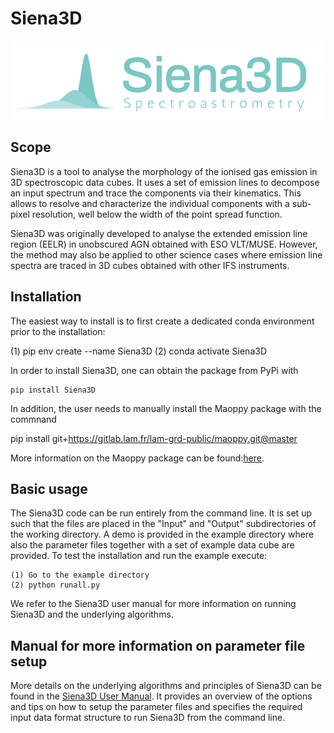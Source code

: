 # Siena3D

![Siena3D](https://github.com/nicowinkel/Siena3D/blob/main/src/siena3d/data/logo.png)

## Scope
Siena3D is a tool to analyse the morphology of the ionised gas emission in 3D spectroscopic data cubes.
It uses a set of emission lines to decompose an input spectrum and trace the components via their kinematics.
This allows to resolve and  characterize the individual components with a sub-pixel resolution,
well below the width of the point spread function.

Siena3D was originally developed to analyse the extended emission line region (EELR) in unobscured AGN obtained with
ESO VLT/MUSE. However, the method may also be applied to other science cases where emission line spectra are traced in
3D cubes obtained with other IFS instruments.

## Installation
The easiest way to install is to first create a dedicated conda environment prior to the installation:

  (1) pip env create --name Siena3D
  (2) conda activate Siena3D

In order to install Siena3D, one can obtain the package from PyPi with

    pip install Siena3D


In addition, the user needs to manually install the Maoppy package with the commnand

  pip install git+https://gitlab.lam.fr/lam-grd-public/maoppy.git@master

More information on the Maoppy package can be found:[here](https://gitlab.lam.fr/lam-grd-public/maoppy).

## Basic usage
The Siena3D code can be run entirely from the command line.  It is set up such that the files are placed in the "Input"
and "Output" subdirectories of the working directory.
A demo is provided in the example directory where also the parameter files together with a set of example data cube are provided.
To test the installation and run the example execute:

    (1) Go to the example directory
    (2) python runall.py

We refer to the Siena3D user manual for more information on running Siena3D and the underlying algorithms.

## Manual for more information on parameter file setup
More details on the underlying algorithms and principles of Siena3D can be found in the
[Siena3D User Manual](https://github.com/nicowinkel/Siena3D/blob/main/docs/Siena3D_User_Manual.pdf).
It provides an overview of the options and tips 
on how to setup the parameter files and specifies the required input data format
structure to run Siena3D from the command line.

